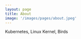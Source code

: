```yaml
---
layout: page
title: About
image: '/images/pages/about.jpeg'
---
```


Kubernetes, Linux Kernel, Birds
